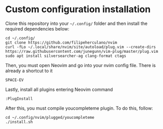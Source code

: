# Custom configuration installation

Clone this repository into your `~/.config/` folder and then install the required dependencies below:

```
cd ~/.config/
git clone https://github.com/filipeherculano/nvim
curl -fLo ~/.local/share/nvim/site/autoload/plug.vim --create-dirs https://raw.githubusercontent.com/junegunn/vim-plug/master/plug.vim
sudo apt install silversearcher-ag clang-format ctags
```

Then, you must open Neovim and go into your nvim config file. There is already a shortcut to it

```
SPACE-EV
```

Lastly, install all plugins entering Neovim command

```
:PlugInstall
```

After this, you must compile youcompleteme plugin. To do this, follow:

```
cd ~/.config/nvim/plugged/youcompleteme
./install.sh
```
